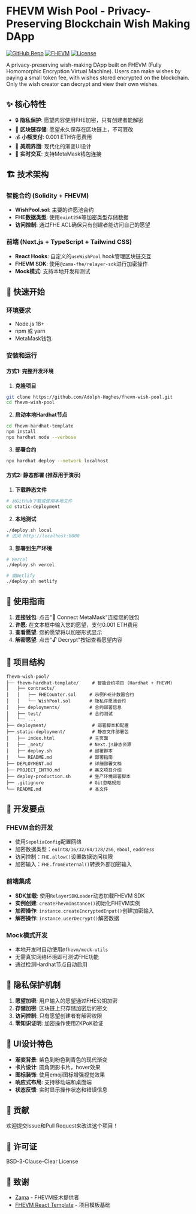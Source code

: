 # FHEVM Wish Pool - Privacy-Preserving Blockchain Wish Making DApp

[![GitHub Repo](https://img.shields.io/badge/GitHub-Adolph--Hughes/fhevm--wish--pool-blue?style=flat&logo=github)](https://github.com/Adolph-Hughes/fhevm-wish-pool)
[![FHEVM](https://img.shields.io/badge/FHEVM-Zama-purple?style=flat)](https://www.zama.ai/)
[![License](https://img.shields.io/badge/License-BSD--3--Clause--Clear-green?style=flat)](./LICENSE)

A privacy-preserving wish-making DApp built on FHEVM (Fully Homomorphic Encryption Virtual Machine). Users can make wishes by paying a small token fee, with wishes stored encrypted on the blockchain. Only the wish creator can decrypt and view their own wishes.

## ✨ 核心特性

- 🔒 **隐私保护**: 愿望内容使用FHE加密，只有创建者能解密
- 💎 **区块链存储**: 愿望永久保存在区块链上，不可篡改
- 💰 **小额支付**: 0.001 ETH许愿费用
- 🎨 **美观界面**: 现代化的渐变UI设计
- 🔄 **实时交互**: 支持MetaMask钱包连接

## 🏗️ 技术架构

### 智能合约 (Solidity + FHEVM)
- **WishPool.sol**: 主要的许愿池合约
- **FHE数据类型**: 使用`euint256`等加密类型存储数据
- **访问控制**: 通过FHE ACL确保只有创建者能访问自己的愿望

### 前端 (Next.js + TypeScript + Tailwind CSS)
- **React Hooks**: 自定义的`useWishPool` hook管理区块链交互
- **FHEVM SDK**: 使用`@zama-fhe/relayer-sdk`进行加密操作
- **Mock模式**: 支持本地开发和测试

## 🚀 快速开始

### 环境要求
- Node.js 18+
- npm 或 yarn
- MetaMask钱包

### 安装和运行

#### 方式1: 完整开发环境

1. **克隆项目**
```bash
git clone https://github.com/Adolph-Hughes/fhevm-wish-pool.git
cd fhevm-wish-pool
```

2. **启动本地Hardhat节点**
```bash
cd fhevm-hardhat-template
npm install
npx hardhat node --verbose
```

3. **部署合约**
```bash
npx hardhat deploy --network localhost
```

#### 方式2: 静态部署 (推荐用于演示)

1. **下载静态文件**
```bash
# 从GitHub下载或使用本地文件
cd static-deployment
```

2. **本地测试**
```bash
./deploy.sh local
# 访问 http://localhost:8000
```

3. **部署到生产环境**
```bash
# Vercel
./deploy.sh vercel

# 或Netlify
./deploy.sh netlify
```

## 🎯 使用指南

1. **连接钱包**: 点击"🌟 Connect MetaMask"连接您的钱包
2. **许愿**: 在文本框中输入您的愿望，支付0.001 ETH费用
3. **查看愿望**: 您的愿望将以加密形式显示
4. **解密愿望**: 点击"🔓 Decrypt"按钮查看愿望内容

## 📁 项目结构

```
fhevm-wish-pool/
├── fhevm-hardhat-template/     # 智能合约项目 (Hardhat + FHEVM)
│   ├── contracts/
│   │   ├── FHECounter.sol     # 示例FHE计数器合约
│   │   └── WishPool.sol       # 隐私许愿池合约
│   ├── deployments/           # 合约部署信息
│   ├── test/                  # 合约测试
│   └── ...
├── deployment/                 # 部署脚本和配置
├── static-deployment/          # 静态文件部署包
│   ├── index.html             # 主页面
│   ├── _next/                 # Next.js静态资源
│   ├── deploy.sh              # 部署脚本
│   └── README.md              # 部署指南
├── DEPLOYMENT.md              # 详细部署文档
├── PROJECT_INTRO.md           # 英文项目介绍
├── deploy-production.sh       # 生产环境部署脚本
├── .gitignore                 # Git忽略规则
└── README.md                  # 本文件
```

## 🔧 开发要点

### FHEVM合约开发
- 使用`SepoliaConfig`配置网络
- 加密数据类型：`euint8/16/32/64/128/256`, `ebool`, `eaddress`
- 访问控制：`FHE.allow()`设置数据访问权限
- 加密输入：`FHE.fromExternal()`转换外部加密输入

### 前端集成
- **SDK加载**: 使用`RelayerSDKLoader`动态加载FHEVM SDK
- **实例创建**: `createFhevmInstance()`初始化FHEVM实例
- **加密操作**: `instance.createEncryptedInput()`创建加密输入
- **解密操作**: `instance.userDecrypt()`解密数据

### Mock模式开发
- 本地开发时自动使用`@fhevm/mock-utils`
- 无需真实网络环境即可测试FHE功能
- 通过检测Hardhat节点自动启用

## 🔐 隐私保护机制

1. **愿望加密**: 用户输入的愿望通过FHE公钥加密
2. **存储加密**: 区块链上只存储加密后的密文
3. **访问控制**: 只有愿望创建者有解密权限
4. **零知识证明**: 加密操作使用ZKPoK验证

## 🎨 UI设计特色

- **渐变背景**: 紫色到粉色到青色的现代渐变
- **卡片设计**: 圆角阴影卡片，hover效果
- **图标装饰**: 使用emoji图标增强视觉效果
- **响应式布局**: 支持移动端和桌面端
- **状态反馈**: 实时显示操作状态和错误信息

## 🤝 贡献

欢迎提交Issue和Pull Request来改进这个项目！

## 📄 许可证

BSD-3-Clause-Clear License

## 🙏 致谢

- [Zama](https://www.zama.ai/) - FHEVM技术提供者
- [FHEVM React Template](https://github.com/zama-ai/fhevm-react-template) - 项目模板基础
